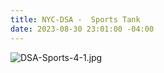 ```yaml
---
title: NYC-DSA -  Sports Tank
date: 2023-08-30 23:01:00 -04:00
---
```


![DSA-Sports-4-1.jpg](/uploads/DSA-Sports-4-1.jpg)